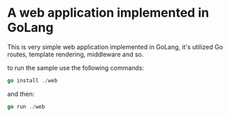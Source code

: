 # A web application implemented in GoLang
This is very simple web application implemented in GoLang, it's utilized Go routes, template rendering, middleware and so.

to run the sample use the following commands:

```go
go install ./web   
```

and then:

```go
go run ./web 
```